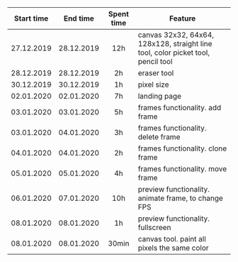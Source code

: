 Start time | End time | Spent time | Feature
------------- | :-------------: | :-------------: | ------------------
27.12.2019 |28.12.2019 |12h |canvas 32x32, 64x64, 128x128, straight line tool, color picket tool, pencil tool |
28.12.2019 |28.12.2019 |2h |eraser tool|
30.12.2019 |30.12.2019 |1h |pixel size|
02.01.2020 |02.01.2020 |7h |landing page|
03.01.2020 |03.01.2020 |5h |frames functionality. add frame|
03.01.2020 |04.01.2020 |3h |frames functionality. delete frame|
04.01.2020 |04.01.2020 |2h |frames functionality. clone frame|
05.01.2020 |05.01.2020 |4h |frames functionality. move frame|
06.01.2020 |07.01.2020 |10h |preview functionality. animate frame, to change FPS|
08.01.2020 |08.01.2020 |1h |preview functionality. fullscreen|
08.01.2020 |08.01.2020 |30min |canvas tool. paint all pixels the same color|